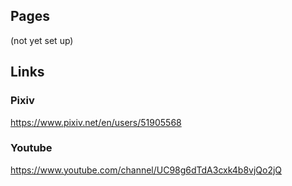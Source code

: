 ## Pages
(not yet set up)
## Links

### Pixiv
https://www.pixiv.net/en/users/51905568

### Youtube
https://www.youtube.com/channel/UC98g6dTdA3cxk4b8vjQo2jQ
